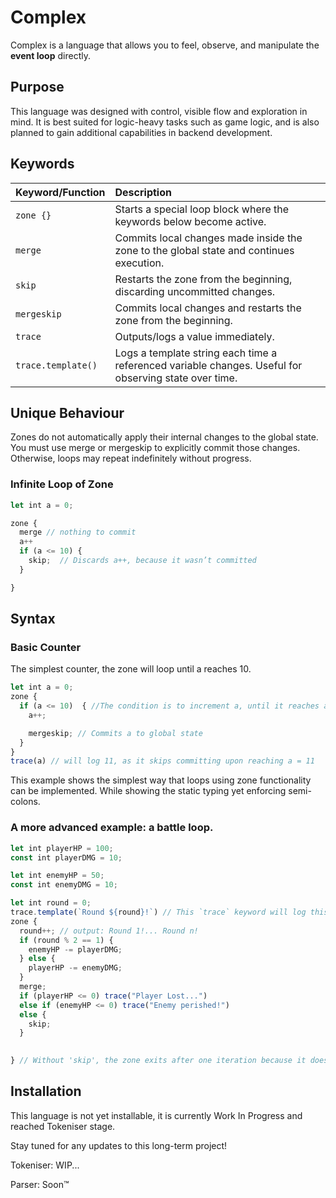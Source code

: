 # Complex

Complex is a language that allows you to feel, observe, and manipulate the **event loop** directly.



## Purpose
This language was designed with control, visible flow and exploration in mind. It is best suited for logic-heavy tasks such as game logic, and is also planned to gain additional capabilities in backend development.


## Keywords

| Keyword/Function | Description |
|:-----|:------|
| `zone {}`| Starts a special loop block where the keywords below become active. |
| `merge`| Commits local changes made inside the zone to the global state and continues execution. |
| `skip` | Restarts the zone from the beginning, discarding uncommitted changes. |
| `mergeskip` | Commits local changes and restarts the zone from the beginning. |
| `trace` | Outputs/logs a value immediately. |
| `trace.template()` | Logs a template string each time a referenced variable changes. Useful for observing state over time. |

## Unique Behaviour
Zones do not automatically apply their internal changes to the global state. You must use merge or mergeskip to explicitly commit those changes. Otherwise, loops may repeat indefinitely without progress.

### Infinite Loop of Zone
```js
let int a = 0;

zone {
  merge // nothing to commit
  a++
  if (a <= 10) {
    skip;  // Discards a++, because it wasn’t committed
  }

}
```


## Syntax

### Basic Counter
The simplest counter, the zone will loop until a reaches 10.

```js
let int a = 0;
zone {
  if (a <= 10)  { //The condition is to increment a, until it reaches a = 11 or more.
    a++;

    mergeskip; // Commits a to global state
  }
}
trace(a) // will log 11, as it skips committing upon reaching a = 11
```

This example shows the simplest way that loops using zone functionality can be implemented. While showing the static typing yet enforcing semi-colons.


### A more advanced example: a battle loop.

```js
let int playerHP = 100;
const int playerDMG = 10;

let int enemyHP = 50;
const int enemyDMG = 10;

let int round = 0;
trace.template(`Round ${round}!`) // This `trace` keyword will log this template everytime the variable changes.
zone {
  round++; // output: Round 1!... Round n!
  if (round % 2 == 1) {
    enemyHP -= playerDMG;
  } else {
    playerHP -= enemyDMG;
  }
  merge;
  if (playerHP <= 0) trace("Player Lost...")
  else if (enemyHP <= 0) trace("Enemy perished!")
  else {
    skip;
  }
  

} // Without 'skip', the zone exits after one iteration because it doesn't loop automatically.

```

## Installation

This language is not yet installable, it is currently Work In Progress and reached Tokeniser stage.

Stay tuned for any updates to this long-term project!

Tokeniser: WIP...

Parser: Soon™
